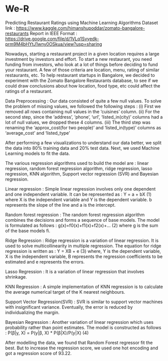 # We-R
Predicting Restaurant Ratings using Machine Learning Algorithms
Dataset link : https://www.kaggle.com/himanshupoddar/zomato-bangalore-restaurants
Report in IEEE Format : https://drive.google.com/file/d/1VLq1Svyedk-prm9M4bHYtJ1wny0OSkua/view?usp=sharing

Nowadays, starting a restaurant project in a given location requires a large investment by investors  and effort. To start a new restaurant, you need funding from investors, who look at a lot of things before deciding to fund your restaurant. A few of those criteria are location, menu, rating of similar restaurants, etc. 
To help restaurant startups in Bangalore, we decided to experiment with the Zomato Bangalore Restaurants database, to see if we could draw conclusions about how location, food type, etc could affect the ratings of a restaurant.

Data Preprocessing : Our data consisted of quite a few null values. To solve the problem of missing values, we followed the following steps :
(i) First we removed all rows containing null values   in the ‘cuisines’ column. 
(ii) For the second step, since the ‘address’, ‘phone’, ‘url’, ‘listed_in(city)’ columns had a lot of null values, we dropped these 4 columns.
(iii) The third step was renaming the ‘approx_cost(for two people)’ and ‘listed_in(type)’ columns as ‘average_cost’ and ‘listed_type’

After performing a few visualizations to understand our data better, we split the data into 80% training data and 20% test data.
Next, we used Machine Learning models to fit the data.

The various regression algorithms used to build the
model are : linear regression, random forest regression algorithm, ridge regression, lasso regression, KNN algorithm, Support vector regression (SVR) and Bayesian regression.

Linear regression : Simple linear regression involves only one dependent and one independent variable. It can be represented as :
Y = a + bX (1)
where X is the independent variable and Y is the dependent variable. b represents the slope of the line and a is the intercept.

Random forest regression : The random forest regression algorithm combines the decisions and forms a sequence of base models. The model is formulated as follows :
g(x)=f0(x)+f1(x)+f2(x)+... (2)
where g is the sum of the base models fi.

Ridge Regression : Ridge regression is a variation of linear regression. It is used to solve multicollinearity in multiple regression. The equation for ridge regression is written as :
Y = XB + e (3)
where, Y is the dependent variable, X is the independent variable, B represents the regression coefficients to be estimated and e represents the errors.

Lasso Regression : It is a variation of linear regression that involves shrinkage.

KNN Regression : A simple implementation of KNN regression is to calculate the average numerical target of the K nearest neighbours.

Support Vector Regression(SVR) :
SVR is similar to support vector machines with insignificant variance. Eventually, the error is reduced by individualizing the margin.

Bayesian Regression : Another variation of linear regression which uses probability rather than point estimates. The model is constructed as follows :
P(β|y, X) = P(y|β, X) * P(β|X)/P(y|X) (4)

After modelling the data, we found that Random Forest regressor fit the best. But to increase the regression score, we used one hot encoding and got a regression score of 93.22.
